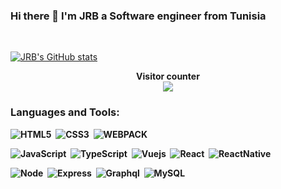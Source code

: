 ### Hi there 👋 I'm JRB a Software engineer from Tunisia

<br>

[![JRB's GitHub stats](https://github-readme-stats.vercel.app/api?username=JRB-y&theme=dark)](https://github.com/JRB-y)

<p align="center">
  <b>Visitor counter<b>
  <br />
  <img src="https://profile-counter.glitch.me/JRB-y/count.svg" />
</p>

<h3 align="left">Languages and Tools:</h3>

<p>

![HTML5](https://img.shields.io/badge/HTML5-DD4B25.svg?&style=flat&logo=html5&logoColor=white)&nbsp;
![CSS3](https://img.shields.io/badge/CSS3-1A6FB4.svg?&style=flat&logo=css3&logoColor=white)&nbsp;
![WEBPACK](https://img.shields.io/badge/WEBPACK-759AD9.svg?&style=flat&logo=webpack&logoColor=white)&nbsp;

![JavaScript](https://img.shields.io/badge/JAVASCRIPT-EFD81D.svg?&style=flat&logo=javascript&logoColor=white)&nbsp;
![TypeScript](https://img.shields.io/badge/TYPESCRIPT-%23007ACC.svg?&style=flat&logo=typescript&logoColor=white)&nbsp;
![Vuejs](https://img.shields.io/badge/VUEJS-41b883.svg?&style=flat&logo=vue.js&logoColor=white)&nbsp;
![React](https://img.shields.io/badge/REACT-00D1F7.svg?&style=flat&logo=react&logoColor=white)&nbsp;
![ReactNative](https://img.shields.io/badge/REACTNATIVE-00D1F7.svg?&style=flat&logo=react&logoColor=white)&nbsp;

![Node](https://img.shields.io/badge/NODE-7DBB45.svg?&style=flat&logo=node.js&logoColor=white)&nbsp;
![Express](https://img.shields.io/badge/EXPRESS-3E3F35.svg?&style=flat&logo=express&logoColor=white)&nbsp;
![Graphql](https://img.shields.io/badge/GRAPHQL-DE33A6.svg?&style=flat&logo=graphql&logoColor=white)&nbsp;
![MySQL](https://img.shields.io/badge/MySQL-E26D00.svg?&style=flat&logo=mysql&logoColor=white)&nbsp;
</p>